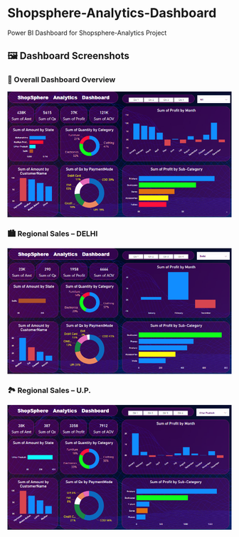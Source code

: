 # Shopsphere-Analytics-Dashboard
Power BI Dashboard for Shopsphere-Analytics Project

## 🖼️ Dashboard Screenshots

### 🧭 Overall Dashboard Overview
<p align="center">
  <img src="Dashboard_Overview.png" width="1100"/>
</p>

### 🏙️ Regional Sales – DELHI
![DELHI Region](Dashboard_(DELHI_region).png)

### 🏞️ Regional Sales – U.P.
![U.P. Region](Dashboard_(U.P_region).png)
